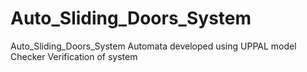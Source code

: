 # Auto_Sliding_Doors_System
Auto_Sliding_Doors_System Automata developed using UPPAL model Checker
Verification of system
